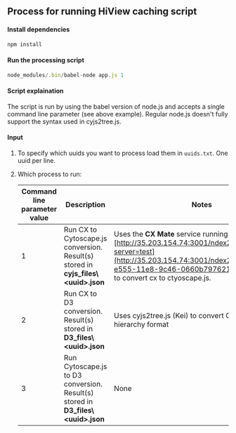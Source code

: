 ## Process for running HiView caching script

#### Install dependencies
```javascript
npm install
```

#### Run the processing script
```javascript
node_modules/.bin/babel-node app.js 1
```

#### Script explaination

The script is run by using the babel version of node.js and accepts a single command line parameter (see above example). Regular node.js doesn't fully support the syntax used in cyjs2tree.js.


#### Input
1. To specify which uuids you want to process load them in `uuids.txt`.  One uuid per line.


2. Which process to run:

    |Command line parameter value   |Description   |Notes   |
    |---|---|---|
    | 1  | Run CX to Cytoscape.js conversion.  Result(s) stored in **cyjs_files\\\<uuid\>.json** |Uses the **CX Mate** service running at [http://35.203.154.74:3001/ndex2cyjs/uuid/?server=test](http://35.203.154.74:3001/ndex2cyjs/'7b070b40-e555-11e8-9c46-0660b7976219/?server=test) to convert cx to ctyoscape.js.|
    | 2  | Run CX to D3 conversion. Result(s) stored in **D3_files\\\<uuid\>.json**  |Uses cyjs2tree.js (Kei) to convert CX to the d3-hierarchy format|
    | 3  | Run Cytoscape.js to D3 conversion. Result(s) stored in **D3_files\\\<uuid\>.json**  |None|




